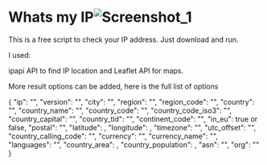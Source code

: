 # Whats my IP![Screenshot_1](https://user-images.githubusercontent.com/103040734/161745969-a1639d7f-a062-48f8-8881-d5d924924a40.png)

This is a free script to check your IP address.
Just download and run.

I used:

ipapi API to find IP location and
Leaflet API for maps.

More result options can be added, here is the full list of options

{
    "ip": "",
    "version": "",
    "city": "",
    "region": "",
    "region_code": "",
    "country": "",
    "country_name": "",
    "country_code": "",
    "country_code_iso3": "",
    "country_capital": "",
    "country_tld": "",
    "continent_code": "",
    "in_eu": true or false,
    "postal": "",
    "latitude": ,
    "longitude": ,
    "timezone": "",
    "utc_offset": "",
    "country_calling_code": "",
    "currency": "",
    "currency_name": "",
    "languages": "",
    "country_area": ,
    "country_population": ,
    "asn": "",
    "org": ""
}





